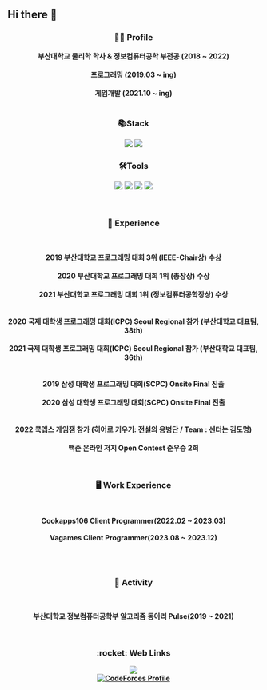 ## Hi there 👋


<h3 align="center">🙋‍♂️ Profile</h3>
<p align="center">
  <b>부산대학교 물리학 학사 & 정보컴퓨터공학 부전공 (2018 ~ 2022)</b><br><br>
  <b>프로그래밍 (2019.03 ~ ing)</b><br><br>
  <b>게임개발 (2021.10 ~ ing)</b><br><br>
</p>

<h3 align="center"> 📚Stack </h3>
<p align="center">
<img src="https://img.shields.io/badge/C%23-512BD4?style=flat-square&logo=csharp&logoColor=white"/> <img src="https://img.shields.io/badge/Unity-000000?style=flat-square&logo=unity&logoColor=white"/> 
</p>
<h3 align="center"> 🛠️Tools </h3>
<p align="center">
<img src="https://img.shields.io/badge/Visual Studio-5C2D91?style=flat-square&logo=visualstudio&logoColor=white"/> <img src="https://img.shields.io/badge/Rider-000000.svg?style=flat-square&logo=Rider&logoColor=white&color=black&labelColor=crimson"/> <img src="https://img.shields.io/badge/Git-F05032?style=flat-square&logo=git&logoColor=white"/> <img src="https://img.shields.io/badge/GitHub-181717?style=flat-square&logo=github&logoColor=white"/> 
</p>


</br>
<h3 align="center">🌱 Experience</h3>
</br>

<p align="center">
  <b>2019 부산대학교 프로그래밍 대회 3위 (IEEE-Chair상) 수상</b></br></br>
  <b>2020 부산대학교 프로그래밍 대회 1위 (총장상) 수상</b></br></br>
  <b>2021 부산대학교 프로그래밍 대회 1위 (정보컴퓨터공학장상) 수상</b></br></br>
  </br>
  <b>2020 국제 대학생 프로그래밍 대회(ICPC) Seoul Regional 참가 (부산대학교 대표팀, 38th)</b></br></br>
  <b>2021 국제 대학생 프로그래밍 대회(ICPC) Seoul Regional 참가 (부산대학교 대표팀, 36th)</b></br></br>
  </br>
  <b>2019 삼성 대학생 프로그래밍 대회(SCPC) Onsite Final 진출</b></br></br>
  <b>2020 삼성 대학생 프로그래밍 대회(SCPC) Onsite Final 진출</b></br></br>
  </br>
  <b>2022 쿡앱스 게임잼 참가 (히어로 키우기: 전설의 용병단 / Team : 센터는 김도명)</b></br></br>
  <b>백준 온라인 저지 Open Contest 준우승 2회</b></br>
</p>

</br>

<h3 align="center">🖥️ Work Experience</h3>
</br>
<p align="center">
  <b>Cookapps106 Client Programmer(2022.02 ~ 2023.03)<br><br>
  <b>Vagames Client Programmer(2023.08 ~ 2023.12)<br><br>
</p>

</br>

<h3 align="center">🔭 Activity</h3>
</br>
<p align="center">
  <b>부산대학교 정보컴퓨터공학부 알고리즘 동아리 Pulse(2019 ~ 2021)
</p>

</br>


<h3 align="center">:rocket: Web Links</h3>

<p align="center">
  <a href="https://solved.ac/profile/201812106"><img src="https://github-readme-solvedac-hyp3rflow.vercel.app/api/?handle=201812106"></a><br>
  <a href="https://codeforces.com/profile/Allz"><img src="https://cf.leed.at?id=Allz" alt="CodeForces Profile" /></a><br>
</p>

